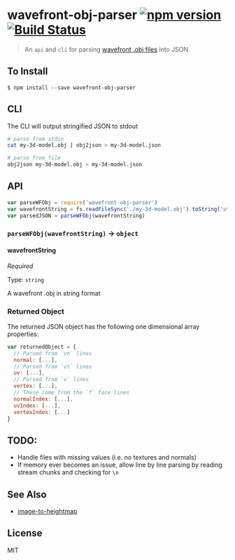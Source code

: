 wavefront-obj-parser [![npm version](https://badge.fury.io/js/wavefront-obj-parser.svg)](http://badge.fury.io/js/wavefront-obj-parser) [![Build Status](https://travis-ci.org/chinedufn/wavefront-obj-parser.svg?branch=master)](https://travis-ci.org/chinedufn/wavefront-obj-parser)
====================

> An `api` and `cli` for parsing [wavefront .obj files](https://en.wikipedia.org/wiki/Wavefront_.obj_file) into JSON

## To Install

```
$ npm install --save wavefront-obj-parser
```


## CLI

The CLI will output stringified JSON to stdout

```sh
# parse from stdin
cat my-3d-model.obj | obj2json > my-3d-model.json

# parse from file
obj2json my-3d-model.obj > my-3d-model.json
```

## API

```js
var parseWFObj = require('wavefront-obj-parser')
var wavefrontString = fs.readFileSync('./my-3d-model.obj').toString('utf8')
var parsedJSON = parseWFObj(wavefrontString)
```

### `parseWFObj(wavefrontString)` -> `object`

#### wavefrontString

*Required*

Type: `string`

A wavefront .obj in string format


### Returned Object

The returned JSON object has the following one dimensional array properties:

```js
var returnedObject = {
  // Parsed from `vn` lines
  normal: [...],
  // Parsed from `vt` lines
  uv: [...],
  // Parsed from `v` lines
  vertex: [...],
  // These come from the `f` face lines
  normalIndex: [...],
  uvIndex: [...],
  vertexIndex: [...]
}
```

## TODO:

- Handle files with missing values (i.e. no textures and normals)
- If memory ever becomes an issue, allow line by line parsing by reading stream chunks and checking for `\n`

## See Also

- [image-to-heightmap](https://github.com/chinedufn/image-to-heightmap)

## License

MIT
